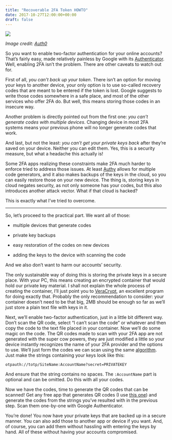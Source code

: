 ```yaml
---
title: "Recoverable 2FA Token HOWTO"
date: 2017-10-27T12:00:00+00:00
draft: false
---
```


![](https://69.media.tumblr.com/2dfce6565e1af513ef972256171edd2b/tumblr_inline_pd7rqjIC7d1vumr7z_540.png)

_Image credit: [Auth0](https://auth0.com/learn/two-factor-authentication/)_

So you want to enable two-factor authentication for your online accounts? That’s fairly easy, made relatively painless by Google with its [Authenticator](https://support.google.com/accounts/answer/1066447?co=GENIE.Platform%3DAndroid&amp;amp;hl=en). Well, enabling 2FA isn’t the problem. There are other caveats to watch out for.

First of all, _you can’t back up your token_. There isn’t an option for moving your keys to another device, your only option is to use so-called recovery codes that are meant to be entered if the token is lost. Google suggests to write those codes somewhere in a safe place, and most of the other services who offer 2FA do. But well, this means storing those codes in an insecure way.

Another problem is directly pointed out from the first one: _you can’t generate codes with multiple devices_. Changing device in most 2FA systems means your previous phone will no longer generate codes that work.

And last, but not the least: _you can’t get your private keys back_ after they’re saved on your device. Neither you can edit them. Yes, this is a security measure, but what a headache this actually is!

Some 2FA apps realizing these constraints make 2FA much harder to enforce tried to address those issues. At least [Authy](https://authy.com/) allows for multiple code generators, and it also makes backups of the keys in the cloud, so you can easily restore those on your new device. The thing is, storing keys in cloud negates security, as not only someone has your codes, but this also introduces another attack vector. What if that cloud is hacked?

This is exactly what I’ve tried to overcome.

***

So, let’s proceed to the practical part. We want all of those:

*   multiple devices that generate codes

*   private key backups

*   easy restoration of the codes on new devices

*   adding the keys to the device with scanning the code

And we also don’t want to harm our accounts’ security.

The only sustainable way of doing this is storing the private keys in a secure place. With your PC, this means creating an encrypted container that would hold our private key material. I shall not explain the whole process of creating the container, I’ll just point you to [VeraCrypt](https://www.veracrypt.fr/en/Home.html), an excellent program for doing exactly that. Probably the only recommendation to consider: your container doesn’t need to be that big, 2MB should be enough so far as we’ll just store a plain text file with keys in it.

Next, we’ll enable two-factor authentication, just in a little bit different way. Don’t scan the QR code, select “I can’t scan the code” or whatever and then copy the code to the text file placed in your container.
Now we’ll do some magic on the code. The QR codes made to scan with your 2FA app are not generated with the super cow powers, they are just modified a little so your device instantly recognizes the name of your 2FA provider and the options to use. We’ll just form the codes we can scan using the same [algorithm](https://github.com/google/google-authenticator/wiki/Key-Uri-Format). Just make the strings containing your keys look like this:

`otpauth://totp/SiteName:AccountName?secret=PRIVATEKEY`

And ensure that the string contains no spaces. The `:AccountName` part is optional and can be omitted. Do this with all your codes.

Now we have the codes, time to generate the QR codes that can be scanned! Get any free app that generates QR codes (I use [this one](https://code.google.com/archive/p/qrencode-win32/)) and generate the codes from the strings you’ve resulted with in the previous step. Scan them one-by-one with Google Authenticator.

You’re done! You now have your private keys that are backed up in a secure manner. You can also add those to another app or device if you want. And, of course, you can add them without hassling with entering the keys by hand. All of these without having your accounts compromised.

